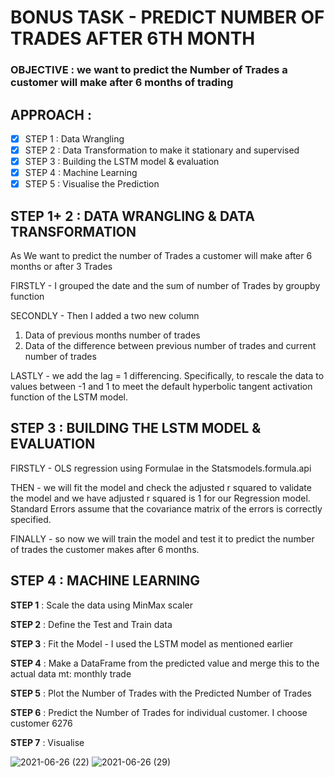 
# BONUS TASK - PREDICT NUMBER OF TRADES AFTER 6TH MONTH

### OBJECTIVE : we want to predict the Number of Trades a customer will make after 6 months of trading 

## APPROACH : 


- [X] STEP 1 : Data Wrangling
- [X] STEP 2 : Data Transformation to make it stationary and supervised
- [X] STEP 3 : Building the LSTM model & evaluation
- [X] STEP 4 : Machine Learning
- [X] STEP 5 : Visualise the Prediction

## STEP 1+ 2 : DATA WRANGLING & DATA TRANSFORMATION

As We want to predict the number of Trades a customer will make after 6 months or after 3 Trades

FIRSTLY -  I grouped the date and the sum of number of Trades by groupby function

SECONDLY - Then I added a two new column

1. Data of previous months number of trades
2. Data of the difference between previous number of trades and current number of trades

LASTLY - we add the lag = 1 differencing. Specifically, to rescale the data to values between -1 and 1 to meet the default hyperbolic tangent activation function of the LSTM model.

## STEP 3 : BUILDING THE LSTM MODEL & EVALUATION

FIRSTLY - OLS regression using Formulae in the Statsmodels.formula.api

THEN -  we will fit the model and check the adjusted r squared to validate the model and we have adjusted r squared is 1 for our Regression model. Standard Errors assume that the covariance matrix of the errors is correctly specified.

FINALLY - so now we will train the model and test it to predict the number of trades the customer makes after 6 months.

## STEP 4 : MACHINE LEARNING

**STEP 1** : Scale the data using MinMax scaler

**STEP 2** : Define the Test and Train data

**STEP 3** : Fit the Model - I used the LSTM model as mentioned earlier

**STEP 4** : Make a DataFrame from the predicted value and merge this to the actual data mt: monthly trade

**STEP 5** : Plot the Number of Trades with the Predicted Number of Trades

**STEP 6** : Predict the Number of Trades for individual customer. I choose customer 6276

**STEP 7** : Visualise

![2021-06-26 (22)](https://user-images.githubusercontent.com/81169091/123558867-edd39780-d798-11eb-9a84-676482590db8.png)
![2021-06-26 (29)](https://user-images.githubusercontent.com/81169091/123558869-f62bd280-d798-11eb-8ab0-f5d68bcdb84c.png)

